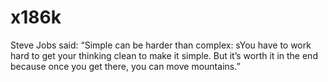 # x186k



Steve Jobs said:
“Simple can be harder than complex:
sYou have to work hard to get your thinking clean to make it simple.
But it’s worth it in the end because once you get there, you can move mountains.”
